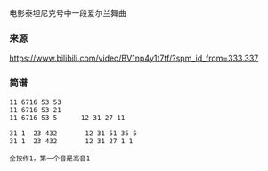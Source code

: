 
电影泰坦尼克号中一段爱尔兰舞曲

### 来源
https://www.bilibili.com/video/BV1np4y1t7tf/?spm_id_from=333.337

### 简谱

```
11 6716 53 53
11 6716 53 21
11 6716 53 5      12 31 27 11

31 1  23 432       12 31 51 35 5
31 1  23 432       12 31 27 1 1

全按作1，第一个音是高音1
```








